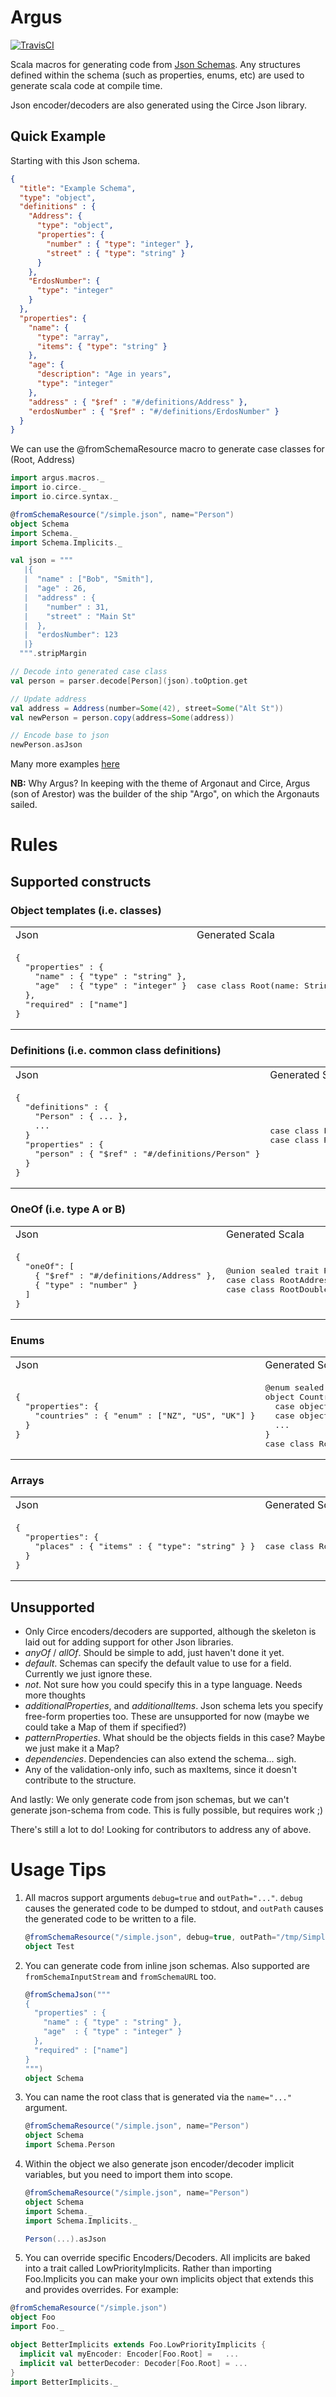 # Argus

[![TravisCI](https://travis-ci.org/aishfenton/Argus.svg?branch=master)](https://travis-ci.org/aishfenton/Argus)

Scala macros for generating code from [Json Schemas](http://json-schema.org). Any structures defined within the
schema (such as properties, enums, etc) are used to generate scala code at compile time.

Json encoder/decoders are also generated using the Circe Json library.

## Quick Example

Starting with this Json schema.
```json
{
  "title": "Example Schema",
  "type": "object",
  "definitions" : {
    "Address": {
      "type": "object",
      "properties": {
        "number" : { "type": "integer" },
        "street" : { "type": "string" }
      }
    },
    "ErdosNumber": {
      "type": "integer"
    }
  },
  "properties": {
    "name": {
      "type": "array",
      "items": { "type": "string" }
    },
    "age": {
      "description": "Age in years",
      "type": "integer"
    },
    "address" : { "$ref" : "#/definitions/Address" },
    "erdosNumber" : { "$ref" : "#/definitions/ErdosNumber" }
  }
}
```

We can use the @fromSchemaResource macro to generate case classes for (Root, Address)

```scala
import argus.macros._
import io.circe._
import io.circe.syntax._

@fromSchemaResource("/simple.json", name="Person")
object Schema
import Schema._
import Schema.Implicits._

val json = """
   |{
   |  "name" : ["Bob", "Smith"],
   |  "age" : 26,
   |  "address" : {
   |    "number" : 31,
   |    "street" : "Main St"
   |  },
   |  "erdosNumber": 123
   |}
  """.stripMargin

// Decode into generated case class
val person = parser.decode[Person](json).toOption.get

// Update address 
val address = Address(number=Some(42), street=Some("Alt St"))
val newPerson = person.copy(address=Some(address))

// Encode base to json
newPerson.asJson 
```

Many more examples [here](argus/src/test/scala/argus/macros/FromSchemaSpec.scala)

**NB:**
Why Argus? In keeping with the theme of Argonaut and Circe, Argus (son of Arestor) was the builder of the ship "Argo", 
on which the Argonauts sailed.

# Rules

## Supported constructs

### Object templates (i.e. classes)
<table>
<tr><td>Json</td><td>Generated Scala</td>
<tr>
<td><pre>
{
  "properties" : { 
    "name" : { "type" : "string" },
    "age"  : { "type" : "integer" }
  },
  "required" : ["name"]
}
</pre></td>
<td><pre>
case class Root(name: String, age: Option[Int] = None)
</pre></td>
</tr>
</table>

### Definitions (i.e. common class definitions)
<table>
<tr><td>Json</td><td>Generated Scala</td>
<tr>
<td><pre>
{
  "definitions" : { 
    "Person" : { ... },
    ...
  }
  "properties" : { 
    "person" : { "$ref" : "#/definitions/Person" }
  }
}
</pre></td>
<td><pre>
case class Person(...)
case class Root(person: Option[Person] = None)
</pre></td>
</tr>
</table>

### OneOf (i.e. type A or B) 
<table>
<tr><td>Json</td><td>Generated Scala</td>
<tr>
<td><pre>
{
  "oneOf": [
    { "$ref" : "#/definitions/Address" },
    { "type" : "number" }
  ]
}
</div></pre></td>
<td><pre>
@union sealed trait RootUnion
case class RootAddress(...) extends RootUnion
case class RootDouble(...) extends RootUnion
</pre></td>
</tr>
</table>

### Enums

<table>
<tr><td>Json</td><td>Generated Scala</td>
<tr>
<td><pre>
{
  "properties": { 
    "countries" : { "enum" : ["NZ", "US", "UK"] }
  }
}
</div></pre></td>
<td><pre>
@enum sealed trait Countries
object CountriesEnum {
  case object NZ(...) extends Countries
  case object US(...) extends Countries
  ...
}
case class Root(countries: Option[Countries] = None)
</pre></td>
</tr>
</table>

### Arrays 

<table>
<tr><td>Json</td><td>Generated Scala</td>
<tr>
<td><pre>
{
  "properties": { 
    "places" : { "items" : { "type": "string" } }
  }
}
</div></pre></td>
<td><pre>
case class Root(places: Option[List[String]] = None)
</pre></td>
</tr>
</table>

## Unsupported

* Only Circe encoders/decoders are supported, although the skeleton is laid out for adding support for other Json libraries.
* *anyOf* / *allOf*. Should be simple to add, just haven't done it yet.
* *default*. Schemas can specify the default value to use for a field. Currently we just ignore these.
* *not*. Not sure how you could specify this in a type language. Needs more thoughts
* *additionalProperties*, and *additionalItems*. Json schema lets you specify free-form properties too. These are unsupported 
for now (maybe we could take a Map of them if specified?)
* *patternProperties*. What should be the objects fields in this case? Maybe we just make it a Map?
* *dependencies*. Dependencies can also extend the schema... sigh.
* Any of the validation-only info, such as maxItems, since it doesn't contribute to the structure.

And lastly: We only generate code from json schemas, but we can't generate json-schema from code. This is fully possible, but 
requires work ;)

There's still a lot to do! Looking for contributors to address any of above.

# Usage Tips

1. All macros support arguments ```debug=true``` and ```outPath="..."```. ```debug``` causes the generated 
code to be dumped to stdout, and ```outPath``` causes the generated code to be written to a file.
    ```scala
    @fromSchemaResource("/simple.json", debug=true, outPath="/tmp/Simple.Scala")
    object Test
    ```

2. You can generate code from inline json schemas. Also supported are ```fromSchemaInputStream```
and ```fromSchemaURL``` too.
    ```scala
    @fromSchemaJson("""
    {
      "properties" : { 
        "name" : { "type" : "string" },
        "age"  : { "type" : "integer" }
      },
      "required" : ["name"]
    }
    """)
    object Schema
    ```

3. You can name the root class that is generated via the ```name="..."``` argument.
    ```scala
    @fromSchemaResource("/simple.json", name="Person")
    object Schema
    import Schema.Person
    ```

4. Within the object we also generate json encoder/decoder implicit variables, but you need to import 
them into scope. 
    ```scala
    @fromSchemaResource("/simple.json", name="Person")
    object Schema
    import Schema._
    import Schema.Implicits._
    
    Person(...).asJson
    ```
5. You can override specific Encoders/Decoders. All implicits are baked into a trait called LowPriorityImplicits.
Rather than importing Foo.Implicits you can make your own implicits object that extends this and provides overrides.
For example:
```scala
@fromSchemaResource("/simple.json")
object Foo
import Foo._

object BetterImplicits extends Foo.LowPriorityImplicits {
  implicit val myEncoder: Encoder[Foo.Root] =   ... 
  implicit val betterDecoder: Decoder[Foo.Root] = ...
}
import BetterImplicits._
```
